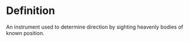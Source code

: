 # Definition

An instrument used to determine direction by sighting heavenly bodies of
known position.
